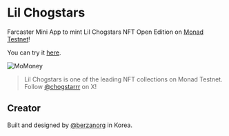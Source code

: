 # Lil Chogstars

Farcaster Mini App to mint Lil Chogstars NFT Open Edition on [Monad Testnet](https://monad.xyz)!

You can try it [here](https://lilchogstars.pages.dev).

![MoMoney](/public/lilchogstars.avif)

> Lil Chogstars is one of the leading NFT collections on Monad Testnet. Follow [@chogstarrr](https://x.com/chogstarrr) on X!

## Creator

Built and designed by [@berzanorg](https://x.com/berzanorg) in Korea.
